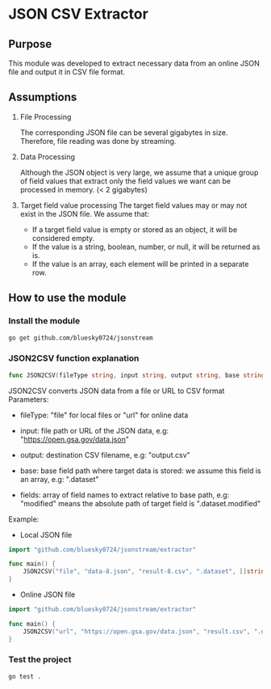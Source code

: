 # JSON CSV Extractor

## Purpose

This module was developed to extract necessary data from an online JSON file and output it in CSV file format.

## Assumptions

1. File Processing

   The corresponding JSON file can be several gigabytes in size. Therefore, file reading was done by streaming.
2. Data Processing

   Although the JSON object is very large, we assume that a unique group of field values ​​that extract only the field values ​​we want can be processed in memory. (< 2 gigabytes)

3. Target field value processing
   The target field values may or may not exist in the JSON file. We assume that:

   - If a target field value is empty or stored as an object, it will be considered empty.
   - If the value is a string, boolean, number, or null, it will be returned as is.
   - If the value is an array, each element will be printed in a separate row.


## How to use the module

### Install the module

```bash
go get github.com/bluesky0724/jsonstream
```

### JSON2CSV function explanation

```go
func JSON2CSV(fileType string, input string, output string, base string, fields []string)
```

JSON2CSV converts JSON data from a file or URL to CSV format
Parameters:

- fileType: "file" for local files or "url" for online data

- input: file path or URL of the JSON data, e.g: "https://open.gsa.gov/data.json"

- output: destination CSV filename, e.g: "output.csv"

- base: base field path where target data is stored: we assume this field is an array, e.g: ".dataset"

- fields: array of field names to extract relative to base path, e.g: "modified" means the absolute path of target field is ".dataset.modified"

Example:
- Local JSON file

```Go
import "github.com/bluesky0724/jsonstream/extractor"

func main() {
	JSON2CSV("file", "data-8.json", "result-8.csv", ".dataset", []string{"modified", "publisher.name", "publisher.subOrganizationOf.name", "contactPoint.fn", "keyword"})
}
```

- Online JSON file

```Go
import "github.com/bluesky0724/jsonstream/extractor"

func main() {
	JSON2CSV("url", "https://open.gsa.gov/data.json", "result.csv", ".dataset", []string{"modified", "publisher.name", "publisher.subOrganizationOf.name", "contactPoint.fn", "keyword"})
}
```

### Test the project

```bash
go test .
```

